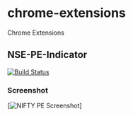 # chrome-extensions
Chrome Extensions

## NSE-PE-Indicator

[![Build Status](https://travis-ci.org/KafalStudio/chrome-extensions.svg?branch=master)](https://travis-ci.org/travis-ci/travis-web)

### Screenshot

[![NIFTY PE Screenshot](https://cloud.githubusercontent.com/assets/520749/23275630/45cc0628-fa2d-11e6-88d6-387b6fea0fd6.png)]
